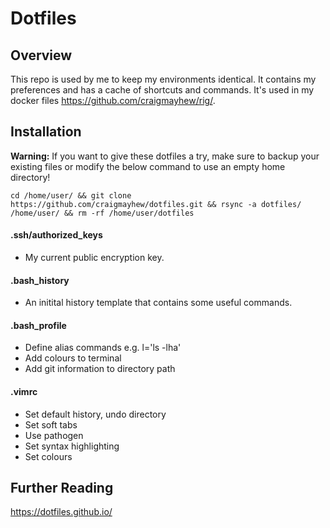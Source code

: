 # Dotfiles


## Overview

This repo is used by me to keep my environments identical. It contains my preferences and has a cache of shortcuts and commands. It's used in my docker files https://github.com/craigmayhew/rig/.

## Installation

**Warning:** If you want to give these dotfiles a try, make sure to backup your existing files or modify the below command to use an empty home directory!

```
cd /home/user/ && git clone https://github.com/craigmayhew/dotfiles.git && rsync -a dotfiles/ /home/user/ && rm -rf /home/user/dotfiles
```

#### .ssh/authorized_keys
  - My current public encryption key.

#### .bash_history
  - An initital history template that contains some useful commands.

#### .bash_profile
  - Define alias commands e.g. l='ls -lha'
  - Add colours to terminal
  - Add git information to directory path
  
#### .vimrc
  - Set default history, undo directory
  - Set soft tabs
  - Use pathogen
  - Set syntax highlighting
  - Set colours

## Further Reading
https://dotfiles.github.io/
